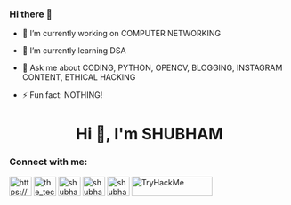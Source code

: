 ### Hi there 👋


- 🔭 I’m currently working on COMPUTER NETWORKING

- 🌱 I’m currently learning DSA
<!-- 👯 I’m looking to collaborate on --> 
<!-- 🤔 I’m looking for help with ... -->
- 💬 Ask me about CODING, PYTHON, OPENCV, BLOGGING, INSTAGRAM CONTENT, ETHICAL HACKING
<!-- 📫 How to reach me: ... -->
<!-- 😄 Pronouns: ... -->
- ⚡ Fun fact: NOTHING!
>
<h1 align="center">Hi 👋, I'm SHUBHAM</h1>
<!-- <h3 align="center">A passionate programmer/tech enthusiast/content creator/hacker(noob)/blogger from Maharashtra, India</h3>

<p align="left"> <img src="https://komarev.com/ghpvc/?username=shubhamjagtap2000&label=Profile%20views&color=0e75b6&style=flat" alt="shubhamjagtap2000" /> </p>

<p align="left"> <a href="https://github.com/ryo-ma/github-profile-trophy"><img src="https://github-profile-trophy.vercel.app/?username=shubhamjagtap2000" alt="shubhamjagtap2000" /></a> </p>

<p align="left"> <a href="https://twitter.com/shubhamjag1" target="blank"><img src="https://img.shields.io/twitter/follow/shubhamjag1?logo=twitter&style=for-the-badge" alt="shubhamjag1" /></a> </p> -->

<h3 align="left">Connect with me:</h3>
<p align="left">
<a href="https://www.linkedin.com/in/shubhamjagtap14/" target="blank"><img align="center" src="https://raw.githubusercontent.com/rahuldkjain/github-profile-readme-generator/master/src/images/icons/Social/linked-in-alt.svg" alt="https://www.linkedin.com/in/shubham-jagtap-2691a2194/" height="35" width="40" /></a>  
<a href="https://instagram.com/the_technist" target="blank"><img align="center" src="https://raw.githubusercontent.com/rahuldkjain/github-profile-readme-generator/master/src/images/icons/Social/instagram.svg" alt="the_technist" height="35" width="40" /></a>
<a href="https://www.codechef.com/users/shubhamjag_123" target="blank"><img align="center" src="https://cdn.jsdelivr.net/npm/simple-icons@3.1.0/icons/codechef.svg" alt="shubhamjag_123" height="35" width="40" /></a>
<a href="https://www.hackerrank.com/shubhamjhacko" target="blank"><img align="center" src="https://raw.githubusercontent.com/rahuldkjain/github-profile-readme-generator/master/src/images/icons/Social/hackerrank.svg" alt="shubhamjhacko" height="35" width="40" /></a>
<a href="https://twitter.com/shubhamjag1" target="blank"><img align="center" src="https://raw.githubusercontent.com/rahuldkjain/github-profile-readme-generator/master/src/images/icons/Social/twitter.svg" alt="shubhamjag1" height="35" width="40" /></a>
<a href="https://tryhackme.com/p/jagtapshubham14" target="blank"><img align="center" src="https://tryhackme-badges.s3.amazonaws.com/jagtapshubham14.png" alt="TryHackMe" height="35" width="145" /></a>
</p>
